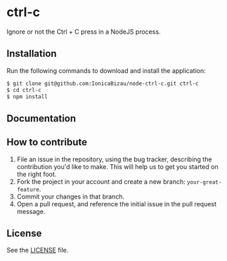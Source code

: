 # ctrl-c
Ignore or not the Ctrl + C press in a NodeJS process.

## Installation
Run the following commands to download and install the application:

```sh
$ git clone git@github.com:IonicaBizau/node-ctrl-c.git ctrl-c
$ cd ctrl-c
$ npm install
```

## Documentation




## How to contribute

1. File an issue in the repository, using the bug tracker, describing the
   contribution you'd like to make. This will help us to get you started on the
   right foot.
2. Fork the project in your account and create a new branch:
   `your-great-feature`.
3. Commit your changes in that branch.
4. Open a pull request, and reference the initial issue in the pull request
   message.

## License
See the [LICENSE](./LICENSE) file.

